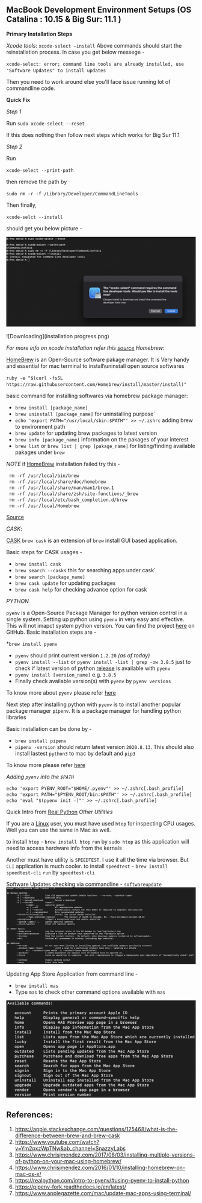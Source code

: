 ## MacBook Development Environment Setups (OS Catalina : 10.15 & Big Sur: 11.1 )
**Primary Installation Steps**

*Xcode tools*: 
`xcode-select —install`
Above commands should start the reinstallation process. In case you get below messege - 

`xcode-select: error; command line tools are already installed, use "Software Updates" to install updates` 

Then you need to work around else you'll face issue running lot of commandline code. 

**Quick Fix** 

_Step 1_ 

Run 
`sudo xcode-select --reset`

If this does nothing then follow next steps which works for Big Sur 11.1 

_Step 2_

Run 

`xcode-select --print-path`

then remove the path by 

`sudo rm -r -f /Library/Developer/CommandLineTools`

Then finally, 

`xcode-selct --install` 

should get you below picture - 

![xcode installation ](xcode-installation-popups.png)

![Downloading](installation progress.png)


_For more info on xcode installation refer this [source]()_
*Homebrew*: 

[HomeBrew](https://brew.sh/) is an Open-Source software pakage manager. It is Very handy and essential for mac terminal to install\uninstall open source softwares 

`ruby -e "$(curl -fsSL https://raw.githubusercontent.com/Homebrew/install/master/install)"`

basic command for installing softwares via homebrew package manager: 

* `brew install [package_name]`
* `brew uninstall [package_name]` for uninstalling purpose`
* `echo 'export PATH="/usr/local/sbin:$PATH"' >> ~/.zshrc` adding brew to environment path
* `brew update` for updating brew packages to latest version
* `brew info [package_name]` information on the pakages of your interest
* `brew list` or `brew list | grep [pakage_name]` for listing/finding available pakages under `brew`

_NOTE_ if [HomeBrew](https://brew.sh/) installation failed try this - 


```
 rm -rf /usr/local/bin/brew
 rm -rf /usr/local/share/doc/homebrew
 rm -rf /usr/local/share/man/man1/brew.1
 rm -rf /usr/local/share/zsh/site-functions/_brew
 rm -rf /usr/local/etc/bash_completion.d/brew
 rm -rf /usr/local/Homebrew
 ```
[Source](https://stackoverflow.com/questions/39836190/homebrew-install-failed-during-git-fetch-origin-masterrefs-remotes-origin-mas)

*CASK*:

[CASK](https://formulae.brew.sh/cask/) `brew cask` is an extension of `brew` install GUI based application. 

Basic steps for CASK usages - 
* `brew install cask`
* `brew search --casks` this for searching apps under cask`
* `brew search [package_name]`
* `brew cask update` for updating packages
* `brew cask help` for checking advance option for cask

*PYTHON*

`pyenv` is a Open-Source Package Manager for python version control in a single system. Setting up python using `pyenv` in very easy and effective. This will not imapct system python version. You can find the project [here](https://github.com/pyenv/pyenv) on GitHub.
Basic installation steps are - 

*`brew install pyenv` 
* `pyenv` should print current version `1.2.20` *(as of today)*
* `pyenv install --list` or `pyenv install -list | grep -ow 3.8.5` just to check if latest version of python [release](https://www.python.org/downloads/mac-osx/) is available with `pyenv`
* `pyenv install [version_name]` e.g. `3.8.5`
* Finally check available version(s) with `pyenv` by `pyenv versions`

To know more about `pyenv` please refer [here](https://realpython.com/intro-to-pyenv/#using-pyenv-to-install-python)

Next step after installing python with `pyenv` is to install another popular package manager `pipenv`. It is a package manager for handling python libraries 

Basic installation can be done by - 
* `brew install pipenv`
* `pipenv -version` should return latest version `2020.8.13`. This should also install lastest `python3` to mac by default and `pip3`

To know more please refer [here](https://pipenv-fork.readthedocs.io/en/latest/)

*Adding `pyenv` into the `$PATH`*

```
echo 'export PYENV_ROOT="$HOME/.pyenv"' >> ~/.zshrc[.bash_profile]
echo 'export PATH="$PYENV_ROOT/bin:$PATH"' >> ~/.zshrc[.bash_profile]
echo 'eval "$(pyenv init -)"' >> ~/.zshrc[.bash_profile]

```
Quick Intro from [Real Python](https://realpython.com/intro-to-pyenv/)
*Other Utilities*

If you are a [Linux](https://www.linux.org/) user, you must have used `htop` for inspecting CPU usages. Well you can use the same in Mac as well.

to install `htop` - `brew install htop`
`run` by `sudo htop` as this application will need to access hardware info from the kernals 


Another must have utility is `SPEEDTEST`. I use it all the time via browser. But `CLI` application is much cooler. 
to install `speedtest` - `brew install speedtest-cli`
`run` by `speedtest-cli`


Software Updates checking via commandline - 
`softwareupdate`
![Commandline Options for updating software](software_updates.png) 

Updating App Store Application from command line - 
- `brew install mas`
- Type `mas` to check other command options available with `mas`

![Command Options for `mas`](mas_options.png)



## References: 

1. https://apple.stackexchange.com/questions/125468/what-is-the-difference-between-brew-and-brew-cask
2. https://www.youtube.com/watch?v=Ym2pxzWpTNw&ab_channel=SnazzyLabs
3. https://www.chrisjmendez.com/2017/08/03/installing-multiple-versions-of-python-on-your-mac-using-homebrew/
4. https://www.chrisjmendez.com/2016/01/10/installing-homebrew-on-mac-os-x/
5. https://realpython.com/intro-to-pyenv/#using-pyenv-to-install-python
6. https://pipenv-fork.readthedocs.io/en/latest/
7. https://www.applegazette.com/mac/update-mac-apps-using-terminal/

